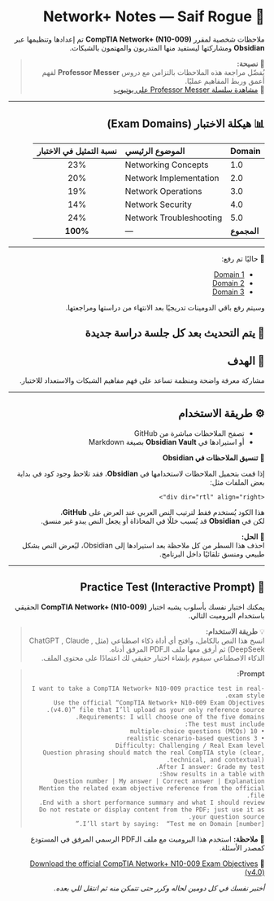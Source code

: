 <div dir="rtl" align="right">

# 📡 Network+ Notes — Saif Rogue

ملاحظات شخصية لمقرر **CompTIA Network+ (N10-009)** تم إعدادها وتنظيمها عبر **Obsidian** ومشاركتها ليستفيد منها المتدربون والمهتمون بالشبكات.

> 🧠 **نصيحة:**  
> يُفضّل مراجعة هذه الملاحظات بالتزامن مع دروس **Professor Messer** لفهم أعمق وربط المفاهيم عمليًا.  
> 🎥 [مشاهدة سلسلة Professor Messer على يوتيوب](https://youtube.com/playlist?list=PLG49S3nxzAnl_tQe3kvnmeMid0mjF8Le8&si=enQFSL4aZjbFJD5v)

---

## 📊 هيكلة الاختبار (Exam Domains)

| Domain | الموضوع الرئيسي | نسبة التمثيل في الاختبار |
|:-------|:----------------|:-------------------------:|
| 1.0 | Networking Concepts | 23% |
| 2.0 | Network Implementation | 20% |
| 3.0 | Network Operations | 19% |
| 4.0 | Network Security | 14% |
| 5.0 | Network Troubleshooting | 24% |
| **المجموع** | — | **100%** |

---

📘 حاليًا تم رفع:

- [Domain 1](https://github.com/SaifRogue/Network-/blob/main/Network%2B%20Domain%201.md)
- [Domain 2](https://github.com/SaifRogue/Network-/blob/main/Network%2B%20Domain%202.md)
- [Domain 3](https://github.com/SaifRogue/Network-/blob/main/Network%2B%20Domain%203.md)


وسيتم رفع باقي الدومينات تدريجيًا بعد الانتهاء من دراستها ومراجعتها.

📅 يتم التحديث بعد كل جلسة دراسة جديدة
---

## 🎯 الهدف
مشاركة معرفة واضحة ومنظمة تساعد على فهم مفاهيم الشبكات والاستعداد للاختبار.

---

## ⚙️ طريقة الاستخدام
- تصفح الملاحظات مباشرة من GitHub  
- أو استيرادها في **Obsidian Vault** بصيغة Markdown  

📝 **تنسيق الملاحظات في Obsidian**

إذا قمت بتحميل الملاحظات لاستخدامها في **Obsidian**، فقد تلاحظ وجود كود في بداية بعض الملفات مثل:

`<div dir="rtl" align="right">`

هذا الكود يُستخدم فقط لترتيب النص العربي عند العرض على **GitHub**،  
لكن في **Obsidian** قد يُسبب خللًا في المحاذاة أو يجعل النص يبدو غير منسق.

🔧 **الحل:**  
احذف هذا السطر من كل ملاحظة بعد استيرادها إلى Obsidian، ليُعرض النص بشكل طبيعي ومنسق تلقائيًا داخل البرنامج.

---

## 🧩 Practice Test (Interactive Prompt)

يمكنك اختبار نفسك بأسلوب يشبه اختبار **CompTIA Network+ (N10-009)** الحقيقي باستخدام البرومبت التالي.

> 💡 **طريقة الاستخدام:**  
> انسخ هذا النص بالكامل، وافتح أي أداة ذكاء اصطناعي (مثل ChatGPT , Claude , DeepSeek) ثم أرفق معها ملف الـPDF المرفق أدناه.  
> الذكاء الاصطناعي سيقوم بإنشاء اختبار حقيقي لك اعتمادًا على محتوى الملف.

> **Prompt:**
> ```
> I want to take a CompTIA Network+ N10-009 practice test in real-exam style.  
> Use the official “CompTIA Network+ N10-009 Exam Objectives (v4.0)” file that I’ll upload as your only reference source.  
> Requirements: I will choose one of the five domains.  
> The test must include:  
> • 10 multiple-choice questions (MCQs)  
> • 3 realistic scenario-based questions  
> Difficulty: Challenging / Real Exam level  
> Question phrasing should match the real CompTIA style (clear, technical, and contextual).  
> After I answer: Grade my test.  
> Show results in a table with:  
> Question number | My answer | Correct answer | Explanation  
> Mention the related exam objective reference from the official file.  
> End with a short performance summary and what I should review.  
> Do not restate or display content from the PDF; just use it as your question source.  
> I’ll start by saying:  “Test me on Domain [number].”
> ```

📘 **ملاحظة:** استخدم هذا البرومبت مع ملف الـPDF الرسمي المرفق في المستودع كمصدر الأسئلة.

📄 [Download the official CompTIA Network+ N10-009 Exam Objectives (v4.0)](https://github.com/SaifRogue/Network-/blob/81e76ac792f43b279065aed7d287981db458788d/CompTIANetwork%2BN10-009_ExamObjectives(4.0).pdf)

*أختبر نفسك في كل دومين لحاله وكرر حتى تتمكن منه ثم انتقل للي بعده.*
